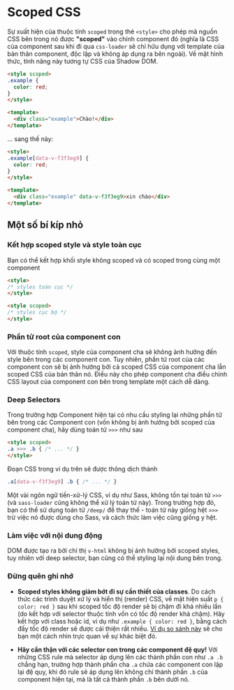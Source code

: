 # Scoped CSS

Sự xuất hiện của thuộc tính `scoped` trong thẻ `<style>` cho phép mã nguồn CSS bên trong nó được **"scoped"** vào chính component đó (nghĩa là CSS của component sau khi đi qua `css-loader` sẽ chỉ hữu dụng với template của bản thân component, độc lập và không áp dụng ra bên ngoài). Về mặt hình thức, tính năng này tương tự CSS của Shadow DOM.

``` html
<style scoped>
.example {
  color: red;
}
</style>

<template>
  <div class="example">Chào!</div>
</template>
```

... sang thế này:

``` html
<style>
.example[data-v-f3f3eg9] {
  color: red;
}
</style>

<template>
  <div class="example" data-v-f3f3eg9>xin chào</div>
</template>
```

## Một số bí kíp nhỏ

### Kết hợp scoped style và style toàn cục

Bạn có thể kết hợp khối style không scoped và có scoped trong cùng một component

``` html
<style>
/* styles toàn cục */
</style>

<style scoped>
/* styles cục bộ */
</style>
```

### Phần tử root của component con

Với thuộc tính `scoped`, style của component cha sẽ không ảnh hưởng đến style bên trong các component con. Tuy nhiên, phần tử root của các component con sẽ bị ảnh hưởng bởi cả scoped CSS của component cha lẫn scoped CSS của bản thân nó. Điều này cho phép component cha điều chỉnh CSS layout của component con bên trong template một cách dễ dàng.

### Deep Selectors

Trong trường hợp Component hiện tại có nhu cầu styling lại những phần tử bên trong các Component con (vốn không bị ảnh hưởng bởi scoped của component cha), hãy dùng toán tử `>>>` như sau

``` html
<style scoped>
.a >>> .b { /* ... */ }
</style>
```

Đoạn CSS trong ví dụ trên sẽ được thông dịch thành

``` css
.a[data-v-f3f3eg9] .b { /* ... */ }
```

Một vài ngôn ngữ tiền-xử-lý CSS, ví dụ như Sass, không tồn tại toán tử `>>>` (và `sass-loader` cũng không thể xử lý toán tử này). Trong trường hợp đó, bạn có thể sử dụng toán tử `/deep/` để thay thế - toán tử này giống hệt `>>>` trừ việc nó được dùng cho Sass, và cách thức làm việc cũng giống y hệt.

### Làm việc với nội dung động

DOM được tạo ra bởi chỉ thị `v-html` không bị ảnh hưởng bởi scoped styles, tuy nhiên với deep selector, bạn cũng có thể styling lại nội dung bên trong.

### Đừng quên ghi nhớ

- **Scoped styles không giảm bớt đi sự cần thiết của classes**. Do cách thức các trình duyệt xử lý và hiển thị (render) CSS, về mặt hiện suất `p { color: red }` sau khi scoped tốc độ render sẽ bị chậm đi khá nhiều lần (do kết hợp với selector thuộc tính vốn có tốc độ render khá chậm). Hãy kết hợp với class hoặc id, ví dụ như `.example { color: red }`, bằng cách đấy tốc độ render sẽ được cái thiện rất nhiều. [Ví dụ so sánh này](https://stevesouders.com/efws/css-selectors/csscreate.php) sẽ cho bạn một cách nhìn trực quan về sự khác biệt đó.

- **Hãy cẩn thận với các selector con trong các component đệ quy!** Với những CSS rule mà selector áp dụng lên các thành phần con như `.a .b` chẳng hạn, trường hợp thành phần cha `.a` chứa các component con lặp lại đệ quy, khi đó rule sẽ áp dụng lên không chỉ thành phần `.b` của component hiện tại, mà là tất cả thành phần `.b` bên dưới nó.
